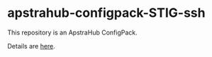 # apstrahub-configpack-STIG-ssh

This repository is an ApstraHub ConfigPack.

Details are [here](pack/README.md).
